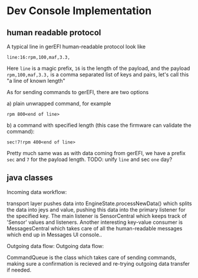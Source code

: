 # Dev Console Implementation

## human readable protocol

A typical line in gerEFI human-readable protocol look like

`line:16:rpm,100,maf,3.3,`

Here `line` is a magic prefix, `16` is the length of the payload, and the payload `rpm,100,maf,3.3,` is a comma separated list of keys and pairs, let's call this "a line of known length"

As for sending commands to gerEFI, there are two options

a) plain unwrapped command, for example

`rpm 800<end of line>`

b) a command with specified length (this case the firmware can validate the command):

`sec!7!rpm 400<end of line>`

Pretty much same was as with data coming from gerEFI, we have a prefix `sec` and `7` for the payload length.
TODO: unify `line` and sec `one` day?

## java classes

Incoming data workflow:

transport layer pushes data into EngineState.processNewData() which splits the data into jeys and value, pushing this data into the primary listener for
the specified key. The main listener is SensorCentral which keeps track of 'Sensor' values and listeners. Another interesting key-value consumer is MessagesCentral which takes care of all the human-readable messages which end up in Messages UI console..

Outgoing data flow:
Outgoing data flow:

CommandQueue is the class which takes care of sending commands, making sure a confirmation is recieved and re-trying outgoing data transfer if needed.
